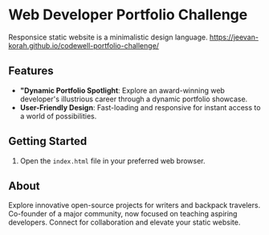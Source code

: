 # Web Developer Portfolio Challenge

Responsice static website is a minimalistic design language.
https://jeevan-korah.github.io/codewell-portfolio-challenge/

## Features
- **"Dynamic Portfolio Spotlight**: Explore an award-winning web developer's illustrious career through a dynamic portfolio showcase.
- **User-Friendly Design**: Fast-loading and responsive for instant access to a world of possibilities.

## Getting Started
1. Open the `index.html` file in your preferred web browser.

## About
Explore innovative open-source projects for writers and backpack travelers. Co-founder of a major community, now focused on teaching aspiring developers. Connect for collaboration and elevate your static website.



